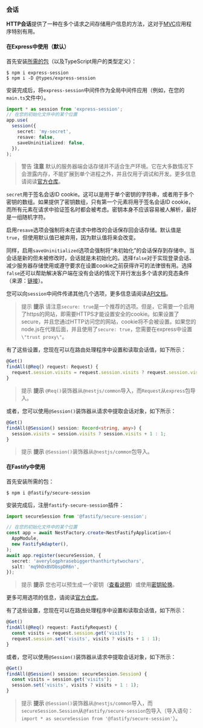 ### 会话
**HTTP会话**提供了一种在多个请求之间存储用户信息的方法，这对于[MVC](/techniques/mvc)应用程序特别有用。

#### 在Express中使用（默认）
首先安装[所需的包](https://github.com/expressjs/session)（以及TypeScript用户的类型定义）：
```shell
$ npm i express-session
$ npm i -D @types/express-session
```
安装完成后，将`express-session`中间件作为全局中间件应用（例如，在您的`main.ts`文件中）。
```typescript
import * as session from 'express-session';
// 在您的初始化文件中的某个位置
app.use(
  session({
    secret: 'my-secret',
    resave: false,
    saveUninitialized: false,
  }),
);
```
> 警告 **注意** 默认的服务器端会话存储并不适合生产环境。它在大多数情况下会泄露内存，不能扩展到单个进程之外，并且仅用于调试和开发。更多信息请阅读[官方仓库](https://github.com/expressjs/session)。

`secret`用于签名会话ID cookie。这可以是用于单个密钥的字符串，或者用于多个密钥的数组。如果提供了密钥数组，只有第一个元素将用于签名会话ID cookie，而所有元素在请求中验证签名时都会被考虑。密钥本身不应该容易被人解析，最好是一组随机字符。

启用`resave`选项会强制将未在请求中修改的会话保存回会话存储。默认值是`true`，但使用默认值已被弃用，因为默认值将来会改变。

同样，启用`saveUninitialized`选项会强制将“未初始化”的会话保存到存储中。当会话是新的但未被修改时，会话就是未初始化的。选择`false`对于实现登录会话、减少服务器存储使用或遵守要求在设置cookie之前获得许可的法律很有用。选择`false`还可以帮助解决客户端在没有会话的情况下并行发出多个请求的竞态条件（来源：[链接](https://github.com/expressjs/session#saveuninitialized)）。

您可以向`session`中间件传递其他几个选项，更多信息请阅读[API文档](https://github.com/expressjs/session#options)。

> 提示 **提示** 请注意`secure: true`是一个推荐的选项。但是，它需要一个启用了https的网站，即需要HTTPS才能设置安全的cookie。如果设置了secure，并且您通过HTTP访问您的网站，cookie将不会被设置。如果您的node.js在代理后面，并且使用了`secure: true`，您需要在express中设置`\"trust proxy\"`。

有了这些设置，您现在可以在路由处理程序中设置和读取会话值，如下所示：
```typescript
@Get()
findAll(@Req() request: Request) {
  request.session.visits = request.session.visits ? request.session.visits + 1 : 1;
}
```
> 提示 **提示** `@Req()`装饰器从`@nestjs/common`导入，而`Request`从`express`包导入。

或者，您可以使用`@Session()`装饰器从请求中提取会话对象，如下所示：
```typescript
@Get()
findAll(@Session() session: Record<string, any>) {
  session.visits = session.visits ? session.visits + 1 : 1;
}
```
> 提示 **提示** `@Session()`装饰器从`@nestjs/common`包导入。

#### 在Fastify中使用
首先安装所需的包：
```shell
$ npm i @fastify/secure-session
```
安装完成后，注册`fastify-secure-session`插件：
```typescript
import secureSession from '@fastify/secure-session';

// 在您的初始化文件中的某个位置
const app = await NestFactory.create<NestFastifyApplication>(
  AppModule,
  new FastifyAdapter(),
);
await app.register(secureSession, {
  secret: 'averylogphrasebiggerthanthirtytwochars',
  salt: 'mq9hDxBVDbspDR6n',
});
```
> 提示 **提示** 您也可以预生成一个密钥（[查看说明](https://github.com/fastify/fastify-secure-session)）或使用[密钥轮换](https://github.com/fastify/fastify-secure-session#using-keys-with-key-rotation)。

更多可用选项的信息，请阅读[官方仓库](https://github.com/fastify/fastify-secure-session)。

有了这些设置，您现在可以在路由处理程序中设置和读取会话值，如下所示：
```typescript
@Get()
findAll(@Req() request: FastifyRequest) {
  const visits = request.session.get('visits');
  request.session.set('visits', visits ? visits + 1 : 1);
}
```
或者，您可以使用`@Session()`装饰器从请求中提取会话对象，如下所示：
```typescript
@Get()
findAll(@Session() session: secureSession.Session) {
  const visits = session.get('visits');
  session.set('visits', visits ? visits + 1 : 1);
}
```
> 提示 **提示** `@Session()`装饰器从`@nestjs/common`导入，而`secureSession.Session`从`@fastify/secure-session`包导入（导入语句：`import * as secureSession from '@fastify/secure-session'`）。